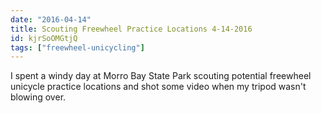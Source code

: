 ```yaml
---
date: "2016-04-14"
title: Scouting Freewheel Practice Locations 4-14-2016
id: kjrSoOMGtjQ
tags: ["freewheel-unicycling"]
---
```


I spent a windy day at Morro Bay State Park scouting potential freewheel unicycle practice locations and shot some video when my tripod wasn't blowing over.
